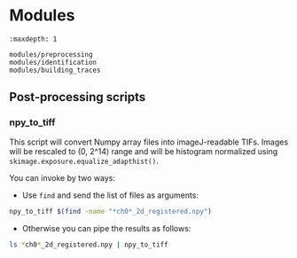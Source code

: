# Modules

```{toctree}
:maxdepth: 1

modules/preprocessing
modules/identification
modules/building_traces
```


## Post-processing scripts

### npy_to_tiff

This script will convert Numpy array files into imageJ-readable TIFs. Images will be rescaled to (0, 2^14) range and will be histogram normalized using `skimage.exposure.equalize_adapthist()`.

You can invoke by two ways:

- Use `find` and send the list of files as arguments:

```sh
npy_to_tiff $(find -name "*ch0*_2d_registered.npy")
```

- Otherwise you can pipe the results as follows:
```sh
ls *ch0*_2d_registered.npy | npy_to_tiff
```


